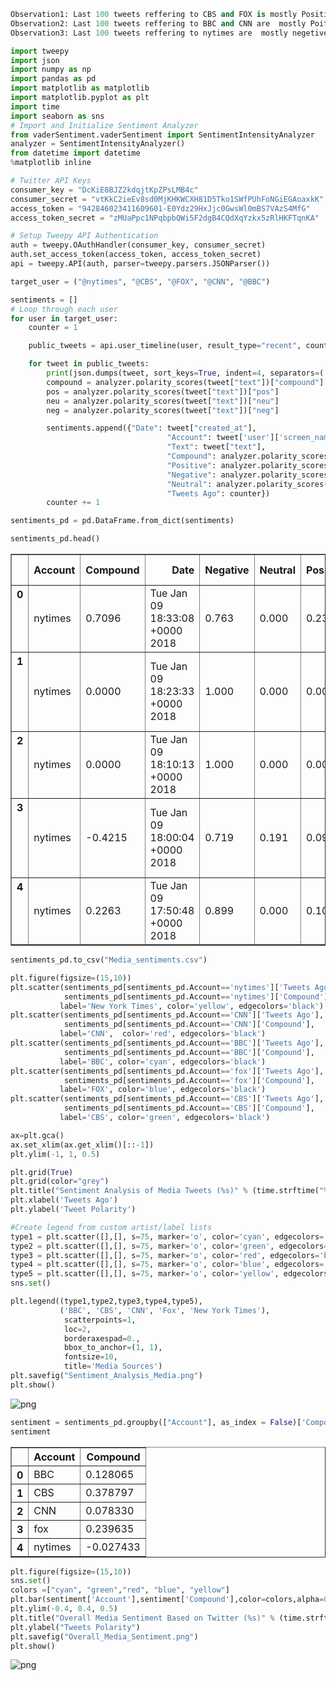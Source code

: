 

```python
Observation1: Last 100 tweets reffering to CBS and FOX is mostly Positive.
Observation2: Last 100 tweets reffering to BBC and CNN are  mostly Poitive or neutral sentiments.
Observation3: Last 100 tweets reffering to nytimes are  mostly negetive sentiments.
```


```python
import tweepy
import json
import numpy as np
import pandas as pd
import matplotlib as matplotlib
import matplotlib.pyplot as plt
import time
import seaborn as sns
# Import and Initialize Sentiment Analyzer
from vaderSentiment.vaderSentiment import SentimentIntensityAnalyzer
analyzer = SentimentIntensityAnalyzer()
from datetime import datetime 
%matplotlib inline
```


```python
# Twitter API Keys
consumer_key = "DcKiE8BJZ2kdqjtKpZPsLMB4c"
consumer_secret = "vtKkC2ieEv8sd0MjKHKWCXH81D5Tko1SWfPUhFoNGiEGAoaxkK"
access_token = "942846023411609601-E0Ydz29HxJjc0GwsWl0mBS7VAzS4MfG"
access_token_secret = "zMUaPpc1NPqbpbQWi5F2dgB4CQdXqYzkx5zRlHKFTqnKA"

# Setup Tweepy API Authentication
auth = tweepy.OAuthHandler(consumer_key, consumer_secret)
auth.set_access_token(access_token, access_token_secret)
api = tweepy.API(auth, parser=tweepy.parsers.JSONParser())
```


```python
target_user = ("@nytimes", "@CBS", "@FOX", "@CNN", "@BBC")

sentiments = []
# Loop through each user
for user in target_user:
    counter = 1

    public_tweets = api.user_timeline(user, result_type="recent", count = 100)

    for tweet in public_tweets:
        print(json.dumps(tweet, sort_keys=True, indent=4, separators=(',', ': ')))
        compound = analyzer.polarity_scores(tweet["text"])["compound"]
        pos = analyzer.polarity_scores(tweet["text"])["pos"]
        neu = analyzer.polarity_scores(tweet["text"])["neu"]
        neg = analyzer.polarity_scores(tweet["text"])["neg"]

        sentiments.append({"Date": tweet["created_at"],
                                   "Account": tweet['user']['screen_name'],
                                   "Text": tweet["text"],
                                   "Compound": analyzer.polarity_scores(tweet["text"])["compound"],
                                   "Positive": analyzer.polarity_scores(tweet["text"])["pos"],
                                   "Negative": analyzer.polarity_scores(tweet["text"])["neu"],
                                   "Neutral": analyzer.polarity_scores(tweet["text"])["neg"],
                                   "Tweets Ago": counter})
        counter += 1
```


```python
sentiments_pd = pd.DataFrame.from_dict(sentiments)

```


```python
sentiments_pd.head()

```




<div>
<style>
    .dataframe thead tr:only-child th {
        text-align: right;
    }

    .dataframe thead th {
        text-align: left;
    }

    .dataframe tbody tr th {
        vertical-align: top;
    }
</style>
<table border="1" class="dataframe">
  <thead>
    <tr style="text-align: right;">
      <th></th>
      <th>Account</th>
      <th>Compound</th>
      <th>Date</th>
      <th>Negative</th>
      <th>Neutral</th>
      <th>Positive</th>
      <th>Text</th>
      <th>Tweets Ago</th>
    </tr>
  </thead>
  <tbody>
    <tr>
      <th>0</th>
      <td>nytimes</td>
      <td>0.7096</td>
      <td>Tue Jan 09 18:33:08 +0000 2018</td>
      <td>0.763</td>
      <td>0.000</td>
      <td>0.237</td>
      <td>In a visit to China, Emmanuel Macron offered t...</td>
      <td>1</td>
    </tr>
    <tr>
      <th>1</th>
      <td>nytimes</td>
      <td>0.0000</td>
      <td>Tue Jan 09 18:23:33 +0000 2018</td>
      <td>1.000</td>
      <td>0.000</td>
      <td>0.000</td>
      <td>RT @mairalg: How have @nytimes readers reacted...</td>
      <td>2</td>
    </tr>
    <tr>
      <th>2</th>
      <td>nytimes</td>
      <td>0.0000</td>
      <td>Tue Jan 09 18:10:13 +0000 2018</td>
      <td>1.000</td>
      <td>0.000</td>
      <td>0.000</td>
      <td>Opinion: A worldwide influenza pandemic is lit...</td>
      <td>3</td>
    </tr>
    <tr>
      <th>3</th>
      <td>nytimes</td>
      <td>-0.4215</td>
      <td>Tue Jan 09 18:00:04 +0000 2018</td>
      <td>0.719</td>
      <td>0.191</td>
      <td>0.090</td>
      <td>RT @nytvideo: “When my son told me he wasn’t a...</td>
      <td>4</td>
    </tr>
    <tr>
      <th>4</th>
      <td>nytimes</td>
      <td>0.2263</td>
      <td>Tue Jan 09 17:50:48 +0000 2018</td>
      <td>0.899</td>
      <td>0.000</td>
      <td>0.101</td>
      <td>Breaking News: Joe Arpaio, the former Arizona ...</td>
      <td>5</td>
    </tr>
  </tbody>
</table>
</div>




```python
sentiments_pd.to_csv("Media_sentiments.csv")
```


```python
plt.figure(figsize=(15,10))
plt.scatter(sentiments_pd[sentiments_pd.Account=='nytimes']['Tweets Ago'],
            sentiments_pd[sentiments_pd.Account=='nytimes']['Compound'],
           label='New York Times', color='yellow', edgecolors='black')
plt.scatter(sentiments_pd[sentiments_pd.Account=='CNN']['Tweets Ago'],
            sentiments_pd[sentiments_pd.Account=='CNN']['Compound'],
           label='CNN',  color='red', edgecolors='black')
plt.scatter(sentiments_pd[sentiments_pd.Account=='BBC']['Tweets Ago'],
            sentiments_pd[sentiments_pd.Account=='BBC']['Compound'],
           label='BBC', color='cyan', edgecolors='black')
plt.scatter(sentiments_pd[sentiments_pd.Account=='fox']['Tweets Ago'],
            sentiments_pd[sentiments_pd.Account=='fox']['Compound'],
           label='FOX', color='blue', edgecolors='black')
plt.scatter(sentiments_pd[sentiments_pd.Account=='CBS']['Tweets Ago'],
            sentiments_pd[sentiments_pd.Account=='CBS']['Compound'],
           label='CBS', color='green', edgecolors='black')

ax=plt.gca()
ax.set_xlim(ax.get_xlim()[::-1])
plt.ylim(-1, 1, 0.5)

plt.grid(True)
plt.grid(color="grey")
plt.title("Sentiment Analysis of Media Tweets (%s)" % (time.strftime("%x")), fontsize=20)
plt.xlabel('Tweets Ago')
plt.ylabel('Tweet Polarity')

#Create legend from custom artist/label lists
type1 = plt.scatter([],[], s=75, marker='o', color='cyan', edgecolors='black')
type2 = plt.scatter([],[], s=75, marker='o', color='green', edgecolors='black')
type3 = plt.scatter([],[], s=75, marker='o', color='red', edgecolors='black')
type4 = plt.scatter([],[], s=75, marker='o', color='blue', edgecolors='black')
type5 = plt.scatter([],[], s=75, marker='o', color='yellow', edgecolors='black')
sns.set()

plt.legend((type1,type2,type3,type4,type5),
           ('BBC', 'CBS', 'CNN', 'Fox', 'New York Times'),
            scatterpoints=1,
            loc=2, 
            borderaxespad=0.,
            bbox_to_anchor=(1, 1),
            fontsize=10,
            title='Media Sources')
plt.savefig("Sentiment_Analysis_Media.png")
plt.show()
```


![png](output_7_0.png)



```python
sentiment = sentiments_pd.groupby(["Account"], as_index = False)['Compound'].mean()
sentiment
```




<div>
<style>
    .dataframe thead tr:only-child th {
        text-align: right;
    }

    .dataframe thead th {
        text-align: left;
    }

    .dataframe tbody tr th {
        vertical-align: top;
    }
</style>
<table border="1" class="dataframe">
  <thead>
    <tr style="text-align: right;">
      <th></th>
      <th>Account</th>
      <th>Compound</th>
    </tr>
  </thead>
  <tbody>
    <tr>
      <th>0</th>
      <td>BBC</td>
      <td>0.128065</td>
    </tr>
    <tr>
      <th>1</th>
      <td>CBS</td>
      <td>0.378797</td>
    </tr>
    <tr>
      <th>2</th>
      <td>CNN</td>
      <td>0.078330</td>
    </tr>
    <tr>
      <th>3</th>
      <td>fox</td>
      <td>0.239635</td>
    </tr>
    <tr>
      <th>4</th>
      <td>nytimes</td>
      <td>-0.027433</td>
    </tr>
  </tbody>
</table>
</div>




```python
plt.figure(figsize=(15,10))
sns.set()
colors =["cyan", "green","red", "blue", "yellow"]
plt.bar(sentiment['Account'],sentiment['Compound'],color=colors,alpha=0.5,align='center')
plt.ylim(-0.4, 0.4, 0.5)
plt.title("Overall Media Sentiment Based on Twitter (%s)" % (time.strftime("%x")), fontsize=20)
plt.ylabel("Tweets Polarity")
plt.savefig("Overall_Media_Sentiment.png")
plt.show()
```


![png](output_9_0.png)

